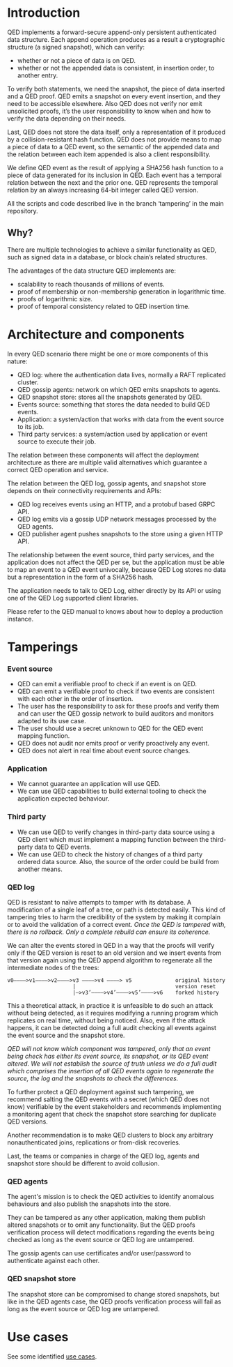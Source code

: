 # Introduction

QED implements a forward-secure append-only persistent authenticated data structure.
Each append operation produces as a result a cryptographic structure (a signed snapshot), which can verify:

* whether or not a piece of data is on QED.
* whether or not the appended data is consistent, in insertion order, to another entry.

To verify both statements, we need the snapshot, the piece of data inserted and a QED proof.
QED emits a snapshot on every event insertion, and they need to be accessible elsewhere.
Also QED does not verify nor emit unsolicited proofs, it’s the user responsibility to know when and how to verify the data depending on their needs.

Last, QED does not store the data itself, only a representation of it produced by a collision-resistant hash function.
QED does not provide means to map a piece of data to a QED event, so the semantic of the appended data and the relation between each item appended is also a client responsibility.

We define QED event as the result of applying a SHA256 hash function to a piece of data generated for its inclusion in QED. 
Each event has a temporal relation between the next and the prior one.
QED represents the temporal relation by an always increasing 64-bit integer called QED version.

All the scripts and code described live in the branch ‘tampering’ in the main repository.

## Why?

There are multiple technologies to achieve a similar functionality as QED, such as signed data in a database, or block chain’s related structures.

The advantages of the data structure QED implements are:

* scalability to reach thousands of millions of events.
* proof of membership or non-membership generation in logarithmic time.
* proofs of logarithmic size.
* proof of temporal consistency related to QED insertion time.

# Architecture and components

In every QED scenario there might be one or more components of this nature:

* QED log: where the authentication data lives, normally a RAFT replicated cluster.
* QED gossip agents: network on which QED emits snapshots to agents.
* QED snapshot store: stores all the snapshots generated by QED.
* Events source: something that stores the data needed to build QED events.
* Application: a system/action that works with data from the event source to its job.
* Third party services: a system/action used by application or event source to execute their job.

The relation between these components will affect the deployment architecture as there are multiple valid alternatives which guarantee a correct QED operation and service.

The relation between the QED log, gossip agents, and snapshot store depends on their connectivity requirements and APIs:

* QED log receives events using an HTTP, and a protobuf based GRPC API.
* QED log emits via a gossip UDP network messages processed by the QED agents.
* QED publisher agent pushes snapshots to the store using a given HTTP API.

The relationship between the event source, third party services, and the application does not affect the QED per se, but the application must be able to map an event to a QED event univocally, because QED Log stores no data but a representation in the form of a SHA256 hash.

The application needs to talk to QED Log, either directly by its API or using one of the QED Log supported client libraries.

Please refer to the QED manual to knows about how to deploy a production instance.

# Tamperings

### Event source

* QED can emit a verifiable proof to check if an event is on QED.
* QED can emit a verifiable proof to check if two events are consistent with each other in the order of insertion.
* The user has the responsibility to ask for these proofs and verify them and can user the QED gossip network to build auditors and monitors adapted to its use case.
* The user should use a secret unknown to QED for the QED event mapping function.
* QED does not audit nor emits proof or verify proactively any event.
* QED does not alert in real time about event source changes.

### Application

* We cannot guarantee an application will use QED.
* We can use QED capabilities to build external tooling to check the application expected behaviour.

### Third party

* We can use QED to verify changes in third-party data source using a QED client which must implement a mapping function between the third-party data to QED events.
* We can use QED to check the history of changes of a third party ordered data source. Also, the source of the order could be build from another means.

### QED log

QED is resistant to naïve attempts to tamper with its database. A modification of a single leaf of a tree, or path is detected easily. This kind of tampering tries to harm the credibility of the system by making it complain or to avoid the validation of a correct event. *Once the QED is tampered with, there is no rollback. Only a complete rebuild can ensure its coherence.*

We can alter the events stored in QED in a way that the proofs will verify only if the QED version is reset to an old version and we insert events from that version again using the QED append algorithm to regenerate all the intermediate nodes of the trees:

    v0————>v1————>v2————>v3 ————>v4 ————> v5              original history
                         |                                version reset
                         |—>v3’————>v4’————>v5’————>v6    forked history

This a theoretical attack, in practice it is unfeasible to do such an attack without being detected, as it requires modifying a running program which replicates on real time, without being noticed.
Also, even if the attack happens, it can be detected doing a full audit checking all events against the event source and the snapshot store.

*QED will not know which component was tampered, only that an event being check has either its event source, its snapshot, or its QED event altered. We will not establish the source of truth unless we do a full audit which comprises the insertion of all QED events again to regenerate the source, the log and the snapshots to check the differences.*

To further protect a QED deployment against such tampering, we recommend salting the QED events with a secret (which QED does not know) verifiable by the event stakeholders and recommends implementing a monitoring agent that check the snapshot store searching for duplicate QED versions.

Another recommendation is to make QED clusters to block any arbitrary nonauthenticated joins, replications or from-disk recoveries.

Last, the teams or companies in charge of the QED log, agents and snapshot store should be different to avoid collusion.

### QED agents

The agent's mission is to check the QED activities to identify anomalous behaviours and also publish the snapshots into the store.

They can be tampered as any other application, making them publish altered snapshots or to omit any functionality.
But the QED proofs verification process will detect modifications regarding the events being checked as long as the event source or QED log are untampered.

The gossip agents can use certificates and/or user/password to authenticate against each other.

### QED snapshot store

The snapshot store can be compromised to change stored snapshots, but like in the QED agents case, the QED proofs verification process will fail as long as the event source or QED log are untampered.

# Use cases

See some identified [use cases](use_cases/use_cases.md).
